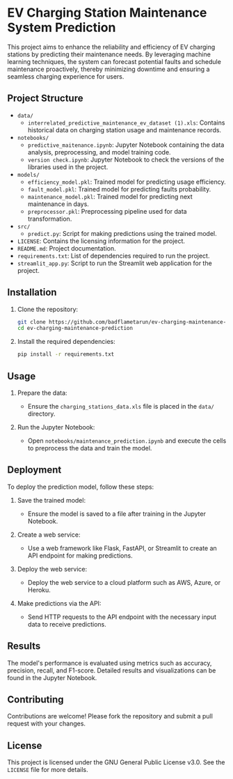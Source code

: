 # EV Charging Station Maintenance System Prediction

This project aims to enhance the reliability and efficiency of EV charging stations by predicting their maintenance needs. By leveraging machine learning techniques, the system can forecast potential faults and schedule maintenance proactively, thereby minimizing downtime and ensuring a seamless charging experience for users.

## Project Structure

- `data/`
  - `interrelated_predictive_maintenance_ev_dataset (1).xls`: Contains historical data on charging station usage and maintenance records.
- `notebooks/`
  - `predictive_maitenance.ipynb`: Jupyter Notebook containing the data analysis, preprocessing, and model training code.
  - `version check.ipynb`: Jupyter Notebook to check the versions of the libraries used in the project.
- `models/`
  - `efficiency_model.pkl`: Trained model for predicting usage efficiency.
  - `fault_model.pkl`: Trained model for predicting faults probability.
  - `maintenance_model.pkl`: Trained model for predicting next maintenance in days.
  - `preprocessor.pkl`: Preprocessing pipeline used for data transformation.
- `src/`
  - `predict.py`: Script for making predictions using the trained model.
- `LICENSE`: Contains the licensing information for the project.
- `README.md`: Project documentation.
- `requirements.txt`: List of dependencies required to run the project.
- `streamlit_app.py`: Script to run the Streamlit web application for the project.

## Installation

1. Clone the repository:
    ```sh
    git clone https://github.com/badflametarun/ev-charging-maintenance-prediction.git
    cd ev-charging-maintenance-prediction
    ```

2. Install the required dependencies:
    ```sh
    pip install -r requirements.txt
    ```

## Usage

1. Prepare the data:
    - Ensure the `charging_stations_data.xls` file is placed in the `data/` directory.

2. Run the Jupyter Notebook:
    - Open `notebooks/maintenance_prediction.ipynb` and execute the cells to preprocess the data and train the model.

## Deployment

To deploy the prediction model, follow these steps:

1. Save the trained model:
    - Ensure the model is saved to a file after training in the Jupyter Notebook.

2. Create a web service:
    - Use a web framework like Flask, FastAPI, or Streamlit to create an API endpoint for making predictions.

3. Deploy the web service:
    - Deploy the web service to a cloud platform such as AWS, Azure, or Heroku.

4. Make predictions via the API:
    - Send HTTP requests to the API endpoint with the necessary input data to receive predictions.

## Results

The model's performance is evaluated using metrics such as accuracy, precision, recall, and F1-score. Detailed results and visualizations can be found in the Jupyter Notebook.

## Contributing

Contributions are welcome! Please fork the repository and submit a pull request with your changes.

## License

This project is licensed under the GNU General Public License v3.0. See the `LICENSE` file for more details.
